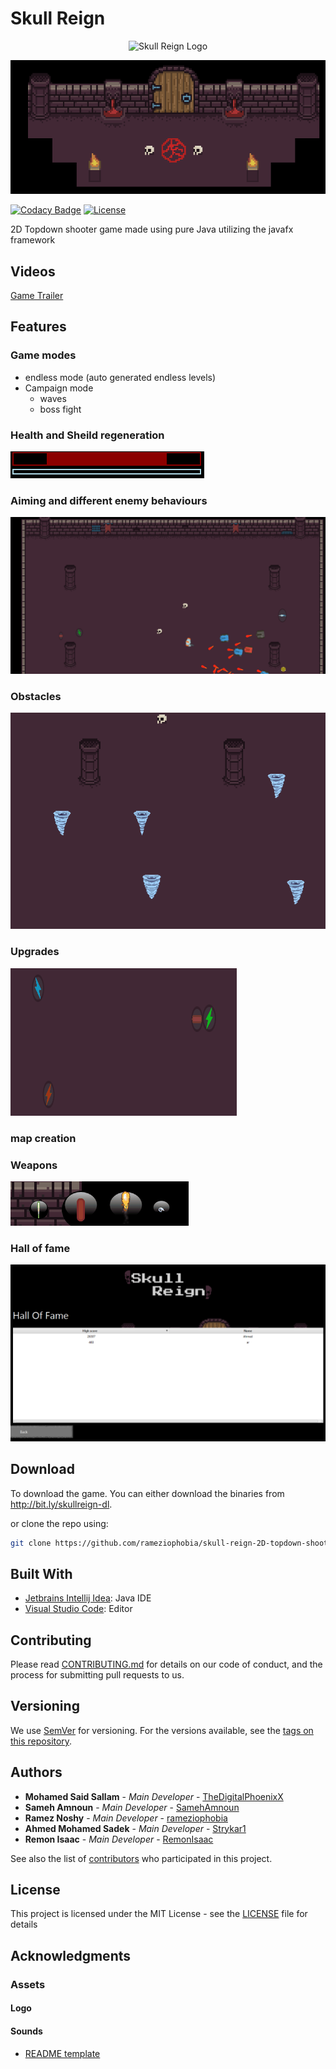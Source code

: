 # Skull Reign

<p align="center">
  <img src="resources\sprites\ui\Skull Reign.png" alt="Skull Reign Logo"/>
</p>

<p align="center">
  <img src="resources/docs/menu.gif" alt="Skull Reign menu animation"/>
</p>

[![Codacy Badge](https://api.codacy.com/project/badge/Grade/4560ab19de6b4975954b033d6c6d410d)](https://www.codacy.com/manual/rameznoshy/skull-reign-2D-topdown-shooter?utm_source=github.com&amp;utm_medium=referral&amp;utm_content=rameziophobia/skull-reign-2D-topdown-shooter&amp;utm_campaign=Badge_Grade)
[![License][license-image]][license-url]

2D Topdown shooter game made using pure Java utilizing the javafx framework

## Videos

[Game Trailer](http://bit.ly/skullreign-yt)

## Features

### Game modes

* endless mode (auto generated endless levels)
* Campaign mode
  * waves
  * boss fight

### Health and Sheild regeneration

![Health and sheild](resources/docs/health.gif)

### Aiming and different enemy behaviours 

![fight](resources/docs/fight.gif)

### Obstacles

![Obstacles](resources/docs/obstacles.gif)

### Upgrades

![Upgrades](resources/docs/upgrades.gif)


### map creation


### Weapons

![Weapons](resources/docs/weapons.gif)

### Hall of fame

![Hall of fame](resources/docs/hallOfFame.png)

## Download

To download the game. You can either download the binaries from http://bit.ly/skullreign-dl.

or clone the repo using:

```sh
git clone https://github.com/rameziophobia/skull-reign-2D-topdown-shooter.git
```

## Built With

* [Jetbrains Intellij Idea](https://www.jetbrains.com/idea/): Java IDE
* [Visual Studio Code](https://code.visualstudio.com/): Editor

## Contributing

Please read [CONTRIBUTING.md](https://gist.github.com/PurpleBooth/b24679402957c63ec426) for details on our code of conduct, and the process for submitting pull requests to us.

## Versioning

We use [SemVer](http://semver.org/) for versioning. For the versions available, see the [tags on this repository](https://github.com/Strykar1/ASU2019_NetworkedGameWorkshop/tags).

## Authors

* **Mohamed Said Sallam** - *Main Developer* - [TheDigitalPhoenixX](https://github.com/TheDigitalPhoenixX)
* **Sameh Amnoun** - *Main Developer* - [SamehAmnoun](https://github.com/SamehAmnoun)
* **Ramez Noshy** - *Main Developer* - [rameziophobia](https://github.com/rameziophobia)
* **Ahmed Mohamed Sadek** - *Main Developer* - [Strykar1](https://github.com/Strykar1)
* **Remon Isaac** - *Main Developer* - [RemonIsaac](https://github.com/RemonIsaac)

See also the list of [contributors](https://github.com/rameziophobia/skull-reign-2D-topdown-shooter/contributors) who participated in this project.

## License

This project is licensed under the MIT License - see the [LICENSE](LICENSE) file for details

## Acknowledgments

### Assets

#### Logo

#### Sounds

* [README template](https://gist.github.com/PurpleBooth/109311bb0361f32d87a2)

[license-image]: https://img.shields.io/badge/License-MIT-brightgreen.svg
[license-url]: https://opensource.org/licenses/MIT
